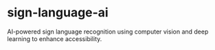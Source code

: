 # sign-language-ai
AI-powered sign language recognition using computer vision and deep learning to enhance accessibility.
